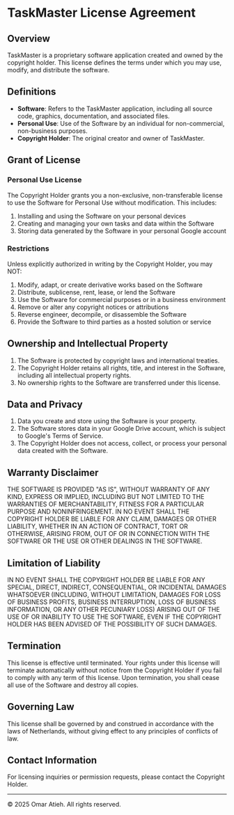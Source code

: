 # TaskMaster License Agreement

## Overview

TaskMaster is a proprietary software application created and owned by the copyright holder. This license defines the terms under which you may use, modify, and distribute the software.

## Definitions

- **Software**: Refers to the TaskMaster application, including all source code, graphics, documentation, and associated files.
- **Personal Use**: Use of the Software by an individual for non-commercial, non-business purposes.
- **Copyright Holder**: The original creator and owner of TaskMaster.

## Grant of License

### Personal Use License

The Copyright Holder grants you a non-exclusive, non-transferable license to use the Software for Personal Use without modification. This includes:

1. Installing and using the Software on your personal devices
2. Creating and managing your own tasks and data within the Software
3. Storing data generated by the Software in your personal Google account

### Restrictions

Unless explicitly authorized in writing by the Copyright Holder, you may NOT:

1. Modify, adapt, or create derivative works based on the Software
2. Distribute, sublicense, rent, lease, or lend the Software
3. Use the Software for commercial purposes or in a business environment
4. Remove or alter any copyright notices or attributions
5. Reverse engineer, decompile, or disassemble the Software
6. Provide the Software to third parties as a hosted solution or service

## Ownership and Intellectual Property

1. The Software is protected by copyright laws and international treaties.
2. The Copyright Holder retains all rights, title, and interest in the Software, including all intellectual property rights.
3. No ownership rights to the Software are transferred under this license.

## Data and Privacy

1. Data you create and store using the Software is your property.
2. The Software stores data in your Google Drive account, which is subject to Google's Terms of Service.
3. The Copyright Holder does not access, collect, or process your personal data created with the Software.

## Warranty Disclaimer

THE SOFTWARE IS PROVIDED "AS IS", WITHOUT WARRANTY OF ANY KIND, EXPRESS OR IMPLIED, INCLUDING BUT NOT LIMITED TO THE WARRANTIES OF MERCHANTABILITY, FITNESS FOR A PARTICULAR PURPOSE AND NONINFRINGEMENT. IN NO EVENT SHALL THE COPYRIGHT HOLDER BE LIABLE FOR ANY CLAIM, DAMAGES OR OTHER LIABILITY, WHETHER IN AN ACTION OF CONTRACT, TORT OR OTHERWISE, ARISING FROM, OUT OF OR IN CONNECTION WITH THE SOFTWARE OR THE USE OR OTHER DEALINGS IN THE SOFTWARE.

## Limitation of Liability

IN NO EVENT SHALL THE COPYRIGHT HOLDER BE LIABLE FOR ANY SPECIAL, DIRECT, INDIRECT, CONSEQUENTIAL, OR INCIDENTAL DAMAGES WHATSOEVER (INCLUDING, WITHOUT LIMITATION, DAMAGES FOR LOSS OF BUSINESS PROFITS, BUSINESS INTERRUPTION, LOSS OF BUSINESS INFORMATION, OR ANY OTHER PECUNIARY LOSS) ARISING OUT OF THE USE OF OR INABILITY TO USE THE SOFTWARE, EVEN IF THE COPYRIGHT HOLDER HAS BEEN ADVISED OF THE POSSIBILITY OF SUCH DAMAGES.

## Termination

This license is effective until terminated. Your rights under this license will terminate automatically without notice from the Copyright Holder if you fail to comply with any term of this license. Upon termination, you shall cease all use of the Software and destroy all copies.

## Governing Law

This license shall be governed by and construed in accordance with the laws of Netherlands, without giving effect to any principles of conflicts of law.

## Contact Information

For licensing inquiries or permission requests, please contact the Copyright Holder.

---

© 2025 Omar Atieh. All rights reserved.
